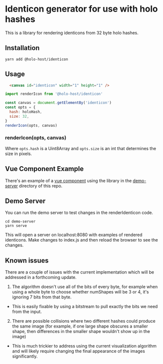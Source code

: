 # Identicon generator for use with holo hashes

This is a library for rendering identicons from 32 byte holo hashes.

## Installation

```
yarn add @holo-host/identicon
```

## Usage

```html
  <canvas id="identicon" width="1" height="1" />
```

```javascript
import renderIcon from '@holo-host/identicon'

const canvas = document.getElementBy('identicon')
const opts = {
  hash: holoHash,
  size: 32,
}
renderIcon(opts, canvas)
```

### renderIcon(opts, canvas)

Where `opts.hash` is a Uint8Array and `opts.size` is an int that determines the size in pixels.

## Vue Component Example

There's an example of a [vue component](demo-server/src/components/Identicon.vue) using the library in the [demo-server](demo-server) directory of this repo.

## Demo Server

You can run the demo server to test changes in the renderIdenticon code.

```
cd demo-server
yarn serve
```

This will open a server on localhost:8080 with examples of rendered identicons. Make changes to index.js and then reload the browser to see the changes.

## Known issues
There are a couple of issues with the current implementation which will be addressed in a forthcoming update.
1. The algorithm doesn't use all of the bits of every byte, for example when using a whole byte to choose whether numShapes will be 3 or 4, it's ignoring 7 bits from that byte.
  - This is easily fixable by using a bitstream to pull exactly the bits we need from the input.
2. There are possible collisions where two different hashes could produce the same image (for example, if one large shape obscures a smaller shape, then differences in the smaller shape wouldn't show up in the image)
  - This is much trickier to address using the current visualization algorithm and will likely require changing the final appearance of the images significantly.
